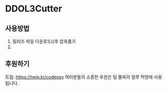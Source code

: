 # DDOL3Cutter

## 사용방법
1. 릴리즈 파일 다운로드()후 압축풀기
2. 


## 후원하기
트윕: https://twip.kr/codepsy
여러분들의 소중한 후원은 팀 똘찌의 얼쭈 먹방에 사용됩니다.
